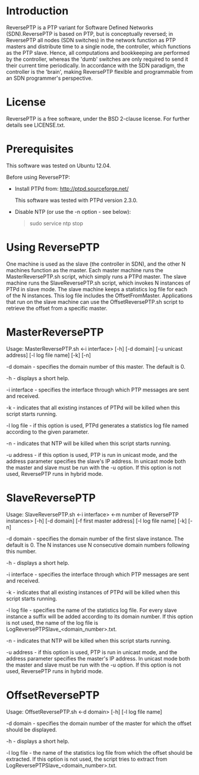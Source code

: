 Introduction
============
ReversePTP is a PTP variant for Software Defined Networks (SDN).ReversePTP is based on PTP, but is conceptually reversed; in ReversePTP all nodes (SDN switches) in the network function as PTP masters and distribute time to a single node, the controller, which functions as the PTP slave. Hence, all computations and bookkeeping are performed by the controller, whereas the 'dumb' switches are only required to send it their current time periodically. In accordance with the SDN paradigm, the controller is the 'brain', making ReversePTP flexible and programmable from an SDN programmer's perspective.

License
=======
ReversePTP is a free software, under the BSD 2-clause license. For further details see LICENSE.txt.

Prerequisites
=============
This software was tested on Ubuntu 12.04.

Before using ReversePTP:

- Install PTPd from: http://ptpd.sourceforge.net/

  This software was tested with PTPd version 2.3.0.

- Disable NTP (or use the -n option - see below):

  > sudo service ntp stop

Using ReversePTP
================
One machine is used as the slave (the controller in SDN), and the other N machines function as the master.
Each master machine runs the MasterReversePTP.sh script, which simply runs a PTPd master.
The slave machine runs the SlaveReversePTP.sh script, which invokes N instances of PTPd in slave mode.
The slave machine keeps a statistics log file for each of the N instances. This log file includes the OffsetFromMaster.
Applications that run on the slave machine can use the OffsetReversePTP.sh script to retrieve the offset from a specific master.

MasterReversePTP
================
Usage:
MasterReversePTP.sh <-i interface> [-h] [-d domain] [-u unicast address] [-l log file name] [-k] [-n]

-d domain    - specifies the domain number of this master. The default is 0.

-h           - displays a short help.

-i interface - specifies the interface through which PTP messages are sent and received.

-k           - indicates that all existing instances of PTPd will be killed when this script starts running.

-l log file  - if this option is used, PTPd generates a statistics log file named according to the given parameter.

-n           - indicates that NTP will be killed when this script starts running.

-u address   - if this option is used, PTP is run in unicast mode, and the address parameter specifies the slave's IP address. In unicast mode both the master and slave must be run with the -u option. If this option is not used, ReversePTP runs in hybrid mode.

SlaveReversePTP
===============
Usage:
SlaveReversePTP.sh <-i interface> <-m number of ReversePTP instances> [-h] [-d domain] [-f first master address] [-l log file name] [-k] [-n]

-d domain    - specifies the domain number of the first slave instance. The default is 0. The N instances use N consecutive domain numbers following this number.

-h           - displays a short help.

-i interface - specifies the interface through which PTP messages are sent and received.

-k           - indicates that all existing instances of PTPd will be killed when this script starts running.

-l log file  - specifies the name of the statistics log file. For every slave instance a suffix will be added according to its domain number. If this option is not used, the name of the log file is LogReversePTPSlave_<domain_number>.txt.

-n           - indicates that NTP will be killed when this script starts running.

-u address   - if this option is used, PTP is run in unicast mode, and the address parameter specifies the master's IP address. In unicast mode both the master and slave must be run with the -u option. If this option is not used, ReversePTP runs in hybrid mode.

OffsetReversePTP
================
Usage: 
OffsetReversePTP.sh <-d domain> [-h] [-l log file name]

-d domain    - specifies the domain number of the master for which the offset should be displayed.

-h           - displays a short help.

-l log file  - the name of the statistics log file from which the offset should be extracted. If this option is not used, the script tries to extract from LogReversePTPSlave_<domain_number>.txt.

